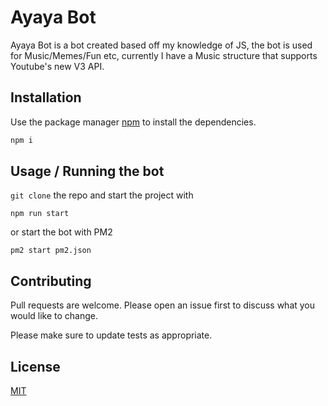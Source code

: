 # Ayaya Bot

Ayaya Bot is a bot created based off my knowledge of JS, the bot is used for Music/Memes/Fun etc, currently I have a Music structure that supports Youtube's new V3 API.

## Installation

Use the package manager [npm](https://npmjs.org/) to install the dependencies.

```bash
npm i
```

## Usage / Running the bot

`git clone` the repo and start the project with
```
npm run start
```
or start the bot with PM2
```
pm2 start pm2.json
```

## Contributing
Pull requests are welcome. Please open an issue first to discuss what you would like to change.

Please make sure to update tests as appropriate.

## License
[MIT](https://choosealicense.com/licenses/mit/)
